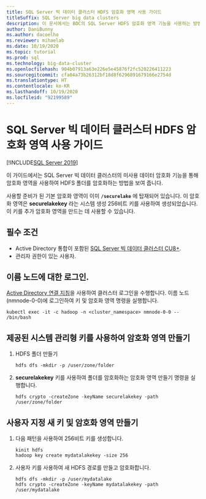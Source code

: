 ```yaml
---
title: SQL Server 빅 데이터 클러스터 HDFS 암호화 영역 사용 가이드
titleSuffix: SQL Server big data clusters
description: 이 문서에서는 BDC의 SQL Server HDFS 암호화 영역 기능을 사용하는 방법을 보여 줍니다.
author: DaniBunny
ms.author: dacoelho
ms.reviewer: mihaelab
ms.date: 10/19/2020
ms.topic: tutorial
ms.prod: sql
ms.technology: big-data-cluster
ms.openlocfilehash: 904b07913a63e226e5e45876f2fc520226411223
ms.sourcegitcommit: cfa04a73b26312bf18d8f6296891679166e2754d
ms.translationtype: HT
ms.contentlocale: ko-KR
ms.lasthandoff: 10/19/2020
ms.locfileid: "92199589"
---
```

# <a name="sql-server-big-data-clusters-hdfs-encryption-zones-usage-guide"></a>SQL Server 빅 데이터 클러스터 HDFS 암호화 영역 사용 가이드

[!INCLUDE[SQL Server 2019](../includes/applies-to-version/sqlserver2019.md)]

이 가이드에서는 SQL Server 빅 데이터 클러스터의 미사용 데이터 암호화 기능을 통해 암호화 영역을 사용하여 HDFS 폴더를 암호화하는 방법을 보여 줍니다.

사용할 준비가 된 기본 암호화 영역이 이미 __```/securelake```__ 에 탑재되어 있습니다. 이 암호화 영역은 __securelakekey__ 라는 시스템 생성 256비트 키를 사용하여 생성되었습니다. 이 키를 추가 암호화 영역을 만드는 데 사용할 수 있습니다.

## <a name="prerequisites"></a><a id="prereqs"></a> 필수 조건

- Active Directory 통합이 포함된 [SQL Server 빅 데이터 클러스터 CU8+](release-notes-big-data-cluster.md).
- 관리자 권한이 있는 사용자.

## <a name="login-into-the-name-node"></a>이름 노드에 대한 로그인.

[Active Directory 연결 지침](active-directory-connect.md)을 사용하여 클러스터 로그인을 수행합니다. 이름 노드(nmnode-0-0)에 로그인하여 키 및 암호화 영역 명령을 실행합니다.

   ```console
   kubectl exec -it -c hadoop -n <cluster_namespace> nmnode-0-0 -- /bin/bash
   ```

## <a name="create-an-encryption-zone-using-the-provided-system-managed-key"></a>제공된 시스템 관리형 키를 사용하여 암호화 영역 만들기

1. HDFS 폴더 만들기

   ```console
   hdfs dfs -mkdir -p /user/zone/folder
   ```

1. __securelakekey__ 키를 사용하여 폴더를 암호화하는 암호화 영역 만들기 명령을 실행합니다.

   ```console
   hdfs crypto -createZone -keyName securelakekey -path /user/zone/folder
   ```

## <a name="create-a-custom-new-key-and-encryption-zone"></a>사용자 지정 새 키 및 암호화 영역 만들기

1. 다음 패턴을 사용하여 256비트 키를 생성합니다.

   ```console
   kinit hdfs
   hadoop key create mydatalakekey -size 256
   ```

1. 사용자 키를 사용하여 새 HDFS 경로를 만들고 암호화합니다.

   ```console
   hdfs dfs -mkdir -p /user/mydatalake
   hdfs crypto -createZone -keyName mydatalakekey -path /user/mydatalake
   ```
